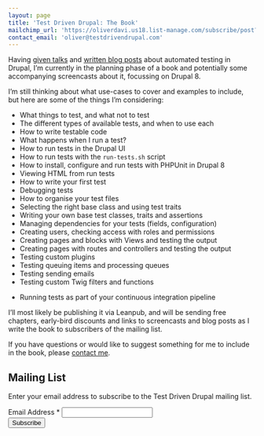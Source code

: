 ```yaml
---
layout: page
title: 'Test Driven Drupal: The Book'
mailchimp_url: 'https://oliverdavi.us18.list-manage.com/subscribe/post?u=b4ac8dd177796d37b93f9c285&amp;id=033c84e0d5'
contact_email: 'oliver@testdrivendrupal.com'
---
```

Having [given talks][1] and [written blog posts][0] about automated testing in Drupal, I’m currently in the planning phase of a book and potentially some accompanying screencasts about it, focussing on Drupal 8.

I’m still thinking about what use-cases to cover and examples to include, but here are some of the things I’m considering:

- What things to test, and what not to test
- The different types of available tests, and when to use each
- How to write testable code
- What happens when I run a test?
- How to run tests in the Drupal UI
- How to run tests with the `run-tests.sh` script
- How to install, configure and run tests with PHPUnit in Drupal 8
- Viewing HTML from run tests
- How to write your first test
- Debugging tests
- How to organise your test files
- Selecting the right base class and using test traits
- Writing your own base test classes, traits and assertions
- Managing dependencies for your tests (fields, configuration)
- Creating users, checking access with roles and permissions
- Creating pages and blocks with Views and testing the output
- Creating pages with routes and controllers and testing the output
- Testing custom plugins
- Testing queuing items and processing queues
- Testing sending emails
- Testing custom Twig filters and functions
<!-- - Testing data migrations -->
<!-- - Building and testing APIs using RESTful web services module -->
- Running tests as part of your continuous integration pipeline

I’ll most likely be publishing it via Leanpub, and will be sending free chapters, early-bird discounts and links to screencasts and blog posts as I write the book to subscribers of the mailing list.

If you have questions or would like to suggest something for me to include in the book, please <a href="mailto:{{ page.contact_email }}">contact me</a>.

## Mailing List

Enter your email address to subscribe to the Test Driven Drupal mailing list.

<div id="mc_embed_signup">
    <form action="{{ page.mailchimp_url }}" method="post" id="mc-embedded-subscribe-form" name="mc-embedded-subscribe-form" class="validate p-0" target="_blank" novalidate>
        <div id="mc_embed_signup_scroll">
            <div class="mc-field-group w-full lg:w-1/2 pb-3 font-bold">
                <label for="mce-EMAIL">Email Address <span class="asterisk">*</span>
                </label>
                <input type="email" value="" name="EMAIL" class="required email p-3" id="mce-EMAIL" style="text-indent: 0">
            </div>
            <div id="mce-responses" class="clear p-0 m-0">
                <div class="response p-0" id="mce-error-response" style="display: none"></div>
                <div class="response p-0" id="mce-success-response" style="display: none"></div>
            </div>
            <div style="position: absolute; left: -5000px;" aria-hidden="true"><input type="text" name="b_b4ac8dd177796d37b93f9c285_033c84e0d5" tabindex="-1" value=""></div>
            <div class="clear"><button type="submit" value="Subscribe" name="subscribe" id="mc-embedded-subscribe" class="bg-blue text-white border-0 px-4 py-3 m-0">Subscribe</button>
            </div>
        </div>
    </form>
</div>
<link href="//cdn-images.mailchimp.com/embedcode/classic-10_7.css" rel="stylesheet" type="text/css">
<script type='text/javascript' src='//s3.amazonaws.com/downloads.mailchimp.com/js/mc-validate.js'></script><script type='text/javascript'>(function($) {window.fnames = new Array(); window.ftypes = new Array();fnames[0]='EMAIL';ftypes[0]='email';fnames[1]='FNAME';ftypes[1]='text';}(jQuery));var $mcj = jQuery.noConflict(true);</script>

[0]: {{site.url}}/blog/tags/testing
[1]: {{site.url}}/talks/tdd-test-driven-drupal
[2]: {{site.url}}/contact
